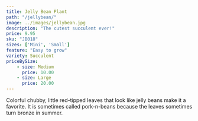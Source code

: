 ```yaml
---
title: Jelly Bean Plant
path: "/jellybean/"
image: ../images/jellybean.jpg
description: "The cutest succulent ever!"
price: 9.95
sku: "JB018"
sizes: ['Mini', 'Small']
feature: "Easy to grow"
variety: Succulent
priceBySize: 
    - size: Medium
      price: 10.00
    - size: Large
      price: 20.00
---
```


Colorful chubby, little red-tipped leaves that look like jelly beans make it a favorite. It is sometimes called pork-n-beans because the leaves sometimes turn bronze in summer.
